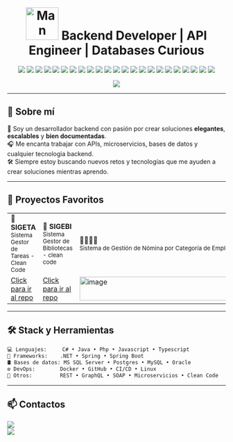 <!--
**bonillasanchez98/bonillasanchez98** is a ✨ _special_ ✨ repository because its `README.md` (this file) appears on your GitHub profile.
-->
<h1 align="center"><img src="https://raw.githubusercontent.com/Tarikul-Islam-Anik/Animated-Fluent-Emojis/master/Emojis/People%20with%20professions/Man%20Technologist%20Medium-Dark%20Skin%20Tone.png" alt="Man Technologist Medium-Dark Skin Tone" width="75" height="75" /> Backend Developer | API Engineer | Databases Curious</h1>

<p align="center">
  <img src="https://img.shields.io/badge/c%23-%23239120.svg?style=for-the-badge&logo=csharp&logoColor=white" />
  <img src="https://img.shields.io/badge/.NET-5C2D91?style=for-the-badge&logo=.net&logoColor=white" />
  <img src="https://img.shields.io/badge/java-%23ED8B00.svg?style=for-the-badge&logo=openjdk&logoColor=white" />
  <img src="https://img.shields.io/badge/spring-%236DB33F.svg?style=for-the-badge&logo=spring&logoColor=white" />
  <img src="https://img.shields.io/badge/javascript-%23323330.svg?style=for-the-badge&logo=javascript&logoColor=%23F7DF1E" />
  <img src="https://img.shields.io/badge/apachemaven-C71A36.svg?style=for-the-badge&logo=apachemaven&logoColor=white" />
  <img src="https://img.shields.io/badge/azure-%230072C6.svg?style=for-the-badge&logo=microsoftazure&logoColor=white" />
  <img src="https://img.shields.io/badge/azure-%230072C6.svg?style=for-the-badge&logo=microsoftazure&logoColor=white" />
  <img src="https://img.shields.io/badge/Microsoft%20SQL%20Server-CC2927?style=for-the-badge&logo=microsoft%20sql%20server&logoColor=white" />
  <img src="https://img.shields.io/badge/MongoDB-%234ea94b.svg?style=for-the-badge&logo=mongodb&logoColor=white" />
  <img src="https://img.shields.io/badge/Oracle-F80000?style=for-the-badge&logo=oracle&logoColor=white" />
  <img src="https://img.shields.io/badge/Render-%46E3B7.svg?style=for-the-badge&logo=render&logoColor=white" />
  <img src="https://img.shields.io/badge/mysql-4479A1.svg?style=for-the-badge&logo=mysql&logoColor=white" />
  <img src="https://img.shields.io/badge/postgres-%23316192.svg?style=for-the-badge&logo=postgresql&logoColor=white" />
  <img src="https://img.shields.io/badge/bootstrap-%238511FA.svg?style=for-the-badge&logo=bootstrap&logoColor=white" />
  <img src="https://img.shields.io/badge/Eclipse-FE7A16.svg?style=for-the-badge&logo=Eclipse&logoColor=white" />
  <img src="https://img.shields.io/badge/IntelliJIDEA-000000.svg?style=for-the-badge&logo=intellij-idea&logoColor=white" />
  <img src="https://img.shields.io/badge/NetBeansIDE-1B6AC6.svg?style=for-the-badge&logo=apache-netbeans-ide&logoColor=white" />
  <img src="https://img.shields.io/badge/Visual%20Studio-5C2D91.svg?style=for-the-badge&logo=visual-studio&logoColor=white" />
  <img src="https://img.shields.io/badge/Hibernate-59666C?style=for-the-badge&logo=Hibernate&logoColor=white" />
  <img src="https://img.shields.io/badge/docker-%230db7ed.svg?style=for-the-badge&logo=docker&logoColor=white" />
  <img src="https://img.shields.io/badge/Postman-FF6C37?style=for-the-badge&logo=postman&logoColor=white" />
  <img src="https://img.shields.io/badge/-Swagger-%23Clojure?style=for-the-badge&logo=swagger&logoColor=white" />
</p>

<p align="center">
  <img src="https://readme-typing-svg.herokuapp.com?font=Fira+Code&size=22&pause=1000&color=32C3B7&center=true&vCenter=true&width=600&lines=I+build+robust+APIs+%F0%9F%9A%80;I+love+clean+architecture+%E2%9C%A8;I+automate+everything+%F0%9F%94%A5" />
</p>

---

## 🧠 Sobre mí

🎯 Soy un desarrollador backend con pasión por crear soluciones **elegantes**, **escalables** y **bien documentadas**.  
🎧 Me encanta trabajar con APIs, microservicios, bases de datos y cualquier tecnologia backend.  
🛠️ Siempre estoy buscando nuevos retos y tecnologías que me ayuden a crear soluciones mientras aprendo.

---

## 🚀 Proyectos Favoritos

<table>
  <tr>
    <td><b>📃 SIGETA</b><br/><sub>Sistema Gestor de Tareas - Clean Code</sub></td>
    <td><b>📘 SIGEBI</b><br/><sub>Sistema Gestor de Bibliotecas - clean code</sub></td>
    <td><b>👨‍🦱👩‍🦱</b><br/><sub>Sistema de Gestión de Nómina por Categoría de Empleados</sub></td>
  </tr>
  <tr>
    <td><a href="https://github.com/bonillasanchez98/TaskManagementProject"> Click para ir al repo </a></td>
    <td><a href="https://github.com/bonillasanchez98/ITLA.C.sharp.INTERMEDIO/tree/master/BiblioCleanSol"> Click para ir al repo </a></td>
    <td><a href="https://github.com/bonillasanchez98/ITLA.C.sharp.INTERMEDIO/tree/master/SistemaGestionDeNomina"> <img width="550" height="55" alt="image" src="https://github.com/user-attachments/assets/82a0ae2b-f97b-4293-95af-9870cc1cceba" />
 </a></td>
  </tr>
</table>

---

## 🛠️ Stack y Herramientas

```bash
💻 Lenguajes:     C# • Java • Php • Javascript • Typescript
🧰 Frameworks:    .NET • Spring • Spring Boot
🛢️ Bases de datos: MS SQL Server • Postgres • MySQL • Oracle
⚙️ DevOps:        Docker • GitHub • CI/CD • Linux
🔗 Otros:         REST • GraphQL • SOAP • Microservicios • Clean Code
```
---

## 📫 Contactos

<div align="left">
  <a href="bonillasanchez98@gmail.com">
    <img src="https://img.shields.io/badge/Email-bonillasanchez98@gmail.com-red?style=for-the-badge&logo=gmail&logoColor=white" />
  </a>
  <br/>
  <a href="https://linkedin.com/in/josebonillasanchez" target="_blank">
    <img src="https://img.shields.io/badge/LinkedIn-Perfil-blue?style=for-the-badge&logo=linkedin" />
  </a>
</div>
